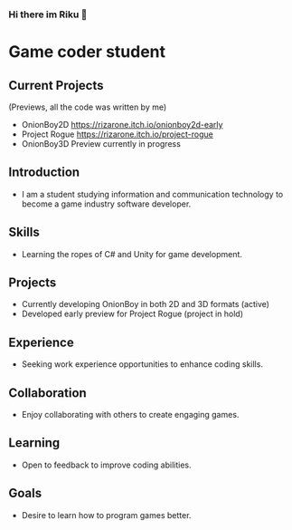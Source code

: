 ### Hi there im Riku 👋




# Game coder student

## Current Projects
(Previews, all the code was written by me)
- OnionBoy2D https://rizarone.itch.io/onionboy2d-early 
- Project Rogue https://rizarone.itch.io/project-rogue 
- OnionBoy3D Preview currently in progress 

## Introduction
- I am a student studying information and communication technology to become a game industry software developer.

## Skills
- Learning the ropes of C# and Unity for game development.

## Projects
- Currently developing OnionBoy in both 2D and 3D formats (active)
- Developed early preview for Project Rogue (project in hold)

## Experience
- Seeking work experience opportunities to enhance coding skills.

## Collaboration
- Enjoy collaborating with others to create engaging games.

## Learning
- Open to feedback to improve coding abilities.

## Goals
- Desire to learn how to program games better.







